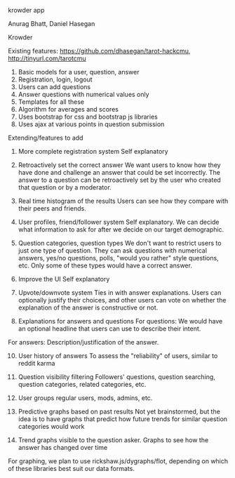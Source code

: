 krowder app


Anurag Bhatt, Daniel Hasegan

Krowder

Existing features: https://github.com/dhasegan/tarot-hackcmu, http://tinyurl.com/tarotcmu

1. Basic models for a user, question, answer
2. Registration, login, logout
3. Users can add questions
4. Answer questions with numerical values only
5. Templates for all these
6. Algorithm for averages and scores
7. Uses bootstrap for css and bootstrap js libraries
8. Uses ajax at various points in question submission

Extending/features to add

1. More complete registration system
Self explanatory

2. Retroactively set the correct answer
We want users to know how they have done and challenge an answer that could be set incorrectly. The answer to a question can be retroactively set by the user who created that question or by a moderator. 

3. Real time histogram of the results
Users can see how they compare with their peers and friends. 

5. User profiles, friend/follower system
Self explanatory. We can decide what information to ask for after we decide on our target demographic.

6. Question categories, question types
We don't want to restrict users to just one type of question. They can ask questions with numerical answers, yes/no questions, polls, "would you rather" style questions, etc. Only some of these types would have a correct answer.

7. Improve the UI
Self explanatory

8. Upvote/downvote system
Ties in with answer explanations. Users can optionally justify their choices, and other users can vote on whether the explanation of the answer is constructive or not. 

9. Explanations for answers and questions
For questions: We would have an optional headline that users can use to describe their intent.

For answers: Description/justification of the answer.

10. User history of answers
To assess the "reliability" of users, similar to reddit karma

11. Question visibility filtering
Followers' questions, question searching, question categories, related categories, etc.

12. User groups
regular users, mods, admins, etc.

4. Predictive graphs based on past results
Not yet brainstormed, but the idea is to have graphs that predict how future trends for similar question categories would work

13. Trend graphs visible to the question asker.
Graphs to see how the answer has changed over time

For graphing, we plan to use rickshaw.js/dygraphs/flot, depending on which of these libraries best suit our data formats. 


